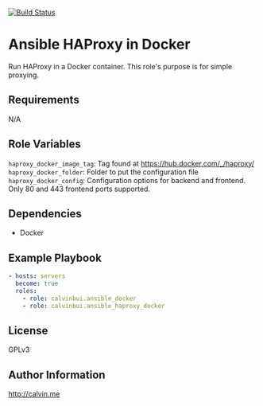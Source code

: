[![Build Status](https://travis-ci.com/calvinbui/ansible-haproxy.svg?branch=master)](https://travis-ci.com/calvinbui/ansible-haproxy)

# Ansible HAProxy in Docker

Run HAProxy in a Docker container. This role's purpose is for simple proxying.

##  Requirements

N/A

## Role Variables

`haproxy_docker_image_tag`: Tag found at https://hub.docker.com/_/haproxy/
`haproxy_docker_folder`: Folder to put the configuration file
`haproxy_docker_config`: Configuration options for backend and frontend. Only 80 and 443 frontend ports supported.

## Dependencies

- Docker

## Example Playbook

```yaml
- hosts: servers
  become: true
  roles:
    - role: calvinbui.ansible_docker
    - role: calvinbui.ansible_haproxy_docker
```

## License

GPLv3

## Author Information

http://calvin.me
